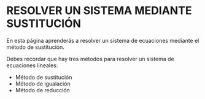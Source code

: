 
# RESOLVER UN SISTEMA MEDIANTE SUSTITUCIÓN 


En esta página aprenderás a resolver un sistema de ecuaciones mediante el método de sustitución.

Debes recordar que hay tres métodos para resolver un sistema de ecuaciones lineales:

* Método de sustitución
* Método de igualación
* Método de reducción